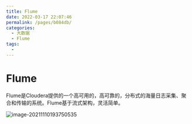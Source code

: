 ```yaml
---
title: Flume
date: 2022-03-17 22:07:46
permalink: /pages/b084db/
categories:
  - 大数据
  - Flume
tags:
  - 
---
```

# Flume

Flume是Cloudera提供的一个高可用的，高可靠的，分布式的海量日志采集、聚合和传输的系统。Flume基于流式架构，灵活简单。

![image-20211110193750535](https://cdn.jsdelivr.net/gh/Iekrwh/images/md-images/image-20211110193750535.png)

